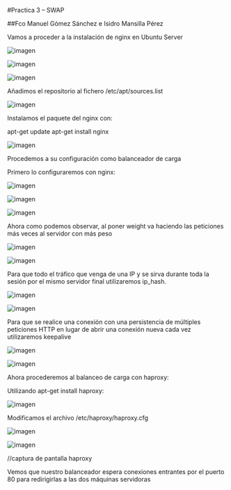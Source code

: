 #Practica 3 – SWAP

##Fco Manuel Gómez Sánchez e Isidro Mansilla Pérez


Vamos a proceder a la instalación de nginx en Ubuntu Server


![imagen](https://github.com/isimansill/swap1516/blob/master/practicas/imagenesp3/Captura%20de%20pantalla%20de%202016-04-06%2018-03-58.png)

![imagen](https://github.com/isimansill/swap1516/blob/master/practicas/imagenesp3/Captura%20de%20pantalla%20de%202016-04-06%2018-06-040.png)


![imagen](https://github.com/isimansill/swap1516/blob/master/practicas/imagenesp3/Captura%20de%20pantalla%20de%202016-04-06%2018-06-41.png)

Añadimos el repositorio al fichero /etc/apt/sources.list

![imagen](https://github.com/isimansill/swap1516/blob/master/practicas/imagenesp3/Captura%20de%20pantalla%20de%202016-04-06%2018-16-13.png)

Instalamos el paquete del nginx con: 

apt-get update
apt-get install nginx

![imagen](https://github.com/isimansill/swap1516/blob/master/practicas/imagenesp3/Captura%20de%20pantalla%20de%202016-04-06%2018-25-20.png)

Procedemos a su configuración como balanceador de carga

Primero lo configuraremos con nginx:

![imagen](https://github.com/isimansill/swap1516/blob/master/practicas/imagenesp3/Captura%20de%20pantalla%20de%202016-04-06%2018-47-58.png)

![imagen](https://github.com/isimansill/swap1516/blob/master/practicas/imagenesp3/Captura%20de%20pantalla%20de%202016-05-04%2016-21-390.png)

![imagen](https://github.com/isimansill/swap1516/blob/master/practicas/imagenesp3/Captura%20de%20pantalla%20de%202016-05-04%2016-41-37.png)

Ahora como podemos observar, al poner weight va haciendo las peticiones más veces al servidor con más peso

![imagen](https://github.com/isimansill/swap1516/blob/master/practicas/imagenesp3/Captura%20de%20pantalla%20de%202016-05-05%2013-09-27.png)


![imagen](https://github.com/isimansill/swap1516/blob/master/practicas/imagenesp3/Captura%20de%20pantalla%20de%202016-05-04%2016-59-29.png)


Para que todo el tráfico que venga de una IP y se sirva durante toda la sesión por el mismo servidor final utilizaremos ip_hash.

![imagen](https://github.com/isimansill/swap1516/blob/master/practicas/imagenesp3/Captura%20de%20pantalla%20de%202016-05-04%2017-04-48.png)

![imagen](https://github.com/isimansill/swap1516/blob/master/practicas/imagenesp3/Captura%20de%20pantalla%20de%202016-05-04%2016-59-29.png)


Para que se realice una conexión con una persistencia de múltiples peticiones HTTP en lugar de abrir una conexión nueva cada
vez utilizaremos keepalive

![imagen](https://github.com/isimansill/swap1516/blob/master/practicas/imagenesp3/Captura%20de%20pantalla%20de%202016-05-04%2017-10-22.png)

![imagen](https://github.com/isimansill/swap1516/blob/master/practicas/imagenesp3/Captura%20de%20pantalla%20de%202016-05-04%2017-11-05.png)



Ahora procederemos al balanceo de carga con haproxy:

Utilizando apt-get install haproxy:

![imagen](https://github.com/isimansill/swap1516/blob/master/practicas/imagenesp3/Captura%20de%20pantalla%20de%202016-05-04%2017-17-37.png)

Modificamos el archivo /etc/haproxy/haproxy.cfg

![imagen](https://github.com/isimansill/swap1516/blob/master/practicas/imagenesp3/Captura%20de%20pantalla%20de%202016-05-04%2017-18-32.png)

![imagen](https://github.com/isimansill/swap1516/blob/master/practicas/imagenesp3/Captura%20de%20pantalla%20de%202016-05-04%2017-28-35.png)

//captura de pantalla haproxy

Vemos que nuestro balanceador espera conexiones entrantes por el puerto 80 para
redirigirlas a las dos máquinas servidoras


